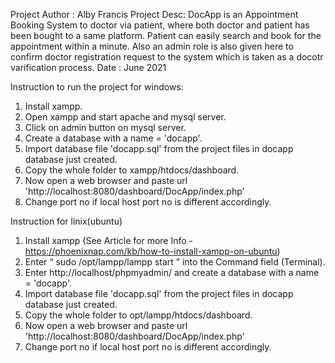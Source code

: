 Project Author : Alby Francis
Project Desc: DocApp is an Appointment Booking System to doctor via patient, where both doctor and patient has been bought to a same platform. Patient can easily search and book for the appointment within a minute. Also an admin role is also given here to confirm doctor registration request to the system which is taken as a docotr varification process.
Date : June 2021

Instruction to run the project for windows:
1. Install xampp.
2. Open xampp and start apache and mysql server.
3. Click on admin button on mysql server.
4. Create a database with a name = 'docapp'.
5. Import database file 'docapp.sql' from the project files in docapp database just created.
6. Copy the whole folder to xampp/htdocs/dashboard.
7. Now open a web browser and paste url 'http://localhost:8080/dashboard/DocApp/index.php'
8. Change port no if local host port no is different accordingly.

Instruction for linix(ubuntu)
1. Install xampp (See Article for more Info - https://phoenixnap.com/kb/how-to-install-xampp-on-ubuntu)
2. Enter “ sudo /opt/lampp/lampp start ” into the Command field (Terminal).
3. Enter http://localhost/phpmyadmin/ and create a database with a name = 'docapp'.
4. Import database file 'docapp.sql' from the project files in docapp database just created.
5. Copy the whole folder to opt/lampp/htdocs/dashboard.
6. Now open a web browser and paste url 'http://localhost:8080/dashboard/DocApp/index.php'
7. Change port no if local host port no is different accordingly.
